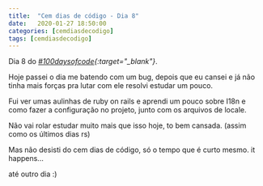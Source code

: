 ```yaml
---
title:  "Cem dias de código - Dia 8"
date:   2020-01-27 18:50:00
categories: [cemdiasdecodigo]
tags: [cemdiasdecodigo]
---
```


Dia 8 do *[#100daysofcode](https://twitter.com/hashtag/100DaysOfCode){:target="_blank"}*.

Hoje passei o dia me batendo com um bug, depois que eu cansei e já não tinha mais forças pra lutar com ele resolvi estudar um pouco.

Fui ver umas aulinhas de ruby on rails e aprendi um pouco sobre I18n e como fazer a configuração no projeto, junto com os arquivos de locale.

Não vai rolar estudar muito mais que isso hoje, to bem cansada. (assim como os últimos dias rs)

Mas não desisti do cem dias de código, só o tempo que é curto mesmo. it happens...

até outro dia :)
